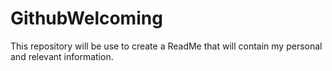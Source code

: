 # GithubWelcoming
This repository will be use to create a ReadMe that will contain my personal and relevant information.

